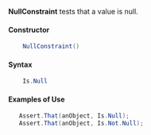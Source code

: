 **NullConstraint** tests that a value is null.

#### Constructor

```C#
    NullConstraint()
```

#### Syntax

```C#
    Is.Null
```

#### Examples of Use

```C#
   Assert.That(anObject, Is.Null);
   Assert.That(anObject, Is.Not.Null);
```

